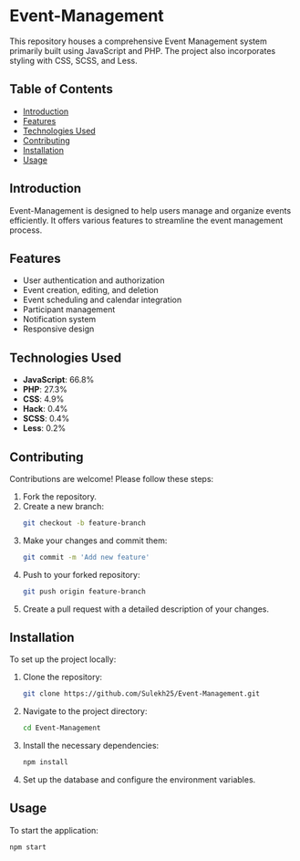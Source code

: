 # Event-Management

This repository houses a comprehensive Event Management system primarily built using JavaScript and PHP. The project also incorporates styling with CSS, SCSS, and Less.

## Table of Contents
- [Introduction](#introduction)
- [Features](#features)
- [Technologies Used](#technologies-used)
- [Contributing](#contributing)
- [Installation](#installation)
- [Usage](#usage)

## Introduction
Event-Management is designed to help users manage and organize events efficiently. It offers various features to streamline the event management process.

## Features
- User authentication and authorization
- Event creation, editing, and deletion
- Event scheduling and calendar integration
- Participant management
- Notification system
- Responsive design

## Technologies Used
- **JavaScript**: 66.8%
- **PHP**: 27.3%
- **CSS**: 4.9%
- **Hack**: 0.4%
- **SCSS**: 0.4%
- **Less**: 0.2%


## Contributing
Contributions are welcome! Please follow these steps:
1. Fork the repository.
2. Create a new branch:
    ```sh
    git checkout -b feature-branch
    ```
3. Make your changes and commit them:
    ```sh
    git commit -m 'Add new feature'
    ```
4. Push to your forked repository:
    ```sh
    git push origin feature-branch
    ```
5. Create a pull request with a detailed description of your changes.

## Installation
To set up the project locally:
1. Clone the repository:
    ```sh
    git clone https://github.com/Sulekh25/Event-Management.git
    ```
2. Navigate to the project directory:
    ```sh
    cd Event-Management
    ```
3. Install the necessary dependencies:
    ```sh
    npm install
    ```
4. Set up the database and configure the environment variables.

## Usage
To start the application:
```sh
npm start
